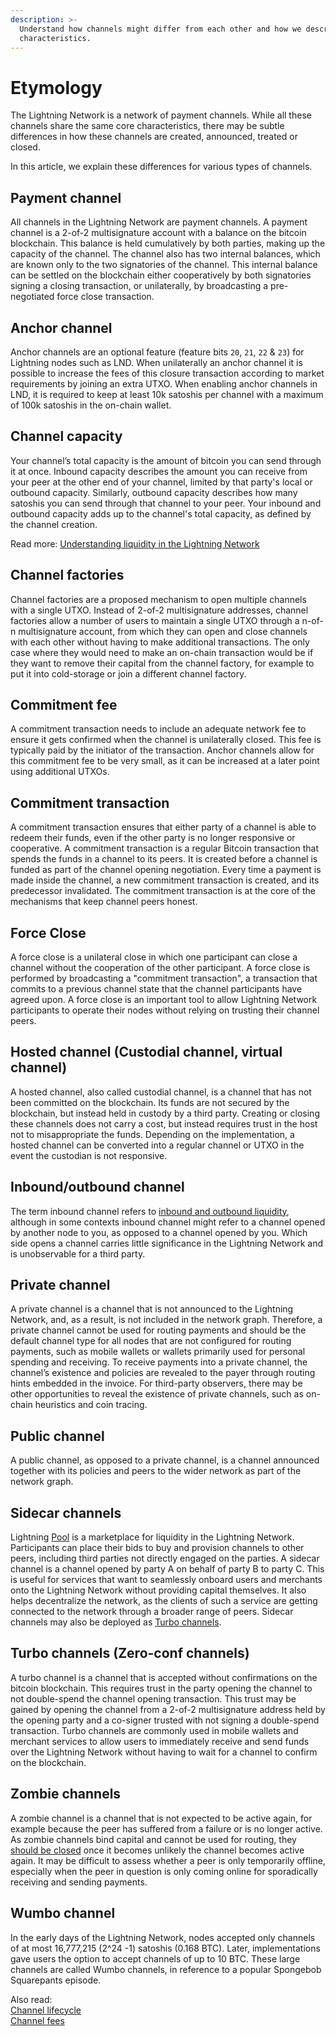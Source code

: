 ```yaml
---
description: >-
  Understand how channels might differ from each other and how we describe their
  characteristics.
---
```


# Etymology

The Lightning Network is a network of payment channels. While all these channels share the same core characteristics, there may be subtle differences in how these channels are created, announced, treated or closed.

In this article, we explain these differences for various types of channels.

## Payment channel <a id="docs-internal-guid-def45c7d-7fff-45bc-4e4e-ad87940fad49"></a>

All channels in the Lightning Network are payment channels. A payment channel is a 2-of-2 multisignature account with a balance on the bitcoin blockchain. This balance is held cumulatively by both parties, making up the capacity of the channel. The channel also has two internal balances, which are known only to the two signatories of the channel. This internal balance can be settled on the blockchain either cooperatively by both signatories signing a closing transaction, or unilaterally, by broadcasting a pre-negotiated force close transaction.

## Anchor channel

Anchor channels are an optional feature \(feature bits `20`, `21`, `22` & `23`\) for Lightning nodes such as LND. When unilaterally an anchor channel it is possible to increase the fees of this closure transaction according to market requirements by joining an extra UTXO. When enabling anchor channels in LND, it is required to keep at least 10k satoshis per channel with a maximum of 100k satoshis in the on-chain wallet.

## Channel capacity

Your channel’s total capacity is the amount of bitcoin you can send through it at once. Inbound capacity describes the amount you can receive from your peer at the other end of your channel, limited by that party's local or outbound capacity. Similarly, outbound capacity describes how many satoshis you can send through that channel to your peer. Your inbound and outbound capacity adds up to the channel's total capacity, as defined by the channel creation.

Read more: [Understanding liquidity in the Lightning Network](https://docs.lightning.engineering/the-lightning-network/liquidity/understanding-liquidity)

## Channel factories

Channel factories are a proposed mechanism to open multiple channels with a single UTXO. Instead of 2-of-2 multisignature addresses, channel factories allow a number of users to maintain a single UTXO through a n-of-n multisignature account, from which they can open and close channels with each other without having to make additional transactions. The only case where they would need to make an on-chain transaction would be if they want to remove their capital from the channel factory, for example to put it into cold-storage or join a different channel factory.

## Commitment fee

A commitment transaction needs to include an adequate network fee to ensure it gets confirmed when the channel is unilaterally closed. This fee is typically paid by the initiator of the transaction. Anchor channels allow for this commitment fee to be very small, as it can be increased at a later point using additional UTXOs.

## Commitment transaction

A commitment transaction ensures that either party of a channel is able to redeem their funds, even if the other party is no longer responsive or cooperative. A commitment transaction is a regular Bitcoin transaction that spends the funds in a channel to its peers. It is created before a channel is funded as part of the channel opening negotiation. Every time a payment is made inside the channel, a new commitment transaction is created, and its predecessor invalidated. The commitment transaction is at the core of the mechanisms that keep channel peers honest.

## Force Close

A force close is a unilateral close in which one participant can close a channel without the cooperation of the other participant. A force close is performed by broadcasting a "commitment transaction", a transaction that commits to a previous channel state that the channel participants have agreed upon. A force close is an important tool to allow Lightning Network participants to operate their nodes without relying on trusting their channel peers.

## Hosted channel \(Custodial channel, virtual channel\)

A hosted channel, also called custodial channel, is a channel that has not been committed on the blockchain. Its funds are not secured by the blockchain, but instead held in custody by a third party. Creating or closing these channels does not carry a cost, but instead requires trust in the host not to misappropriate the funds. Depending on the implementation, a hosted channel can be converted into a regular channel or UTXO in the event the custodian is not responsive.

## Inbound/outbound channel

The term inbound channel refers to [inbound and outbound liquidity](https://docs.lightning.engineering/the-lightning-network/liquidity/how-to-get-inbound-capacity-on-the-lightning-network), although in some contexts inbound channel might refer to a channel opened by another node to you, as opposed to a channel opened by you. Which side opens a channel carries little significance in the Lightning Network and is unobservable for a third party.

## Private channel

A private channel is a channel that is not announced to the Lightning Network, and, as a result, is not included in the network graph. Therefore, a private channel cannot be used for routing payments and should be the default channel type for all nodes that are not configured for routing payments, such as mobile wallets or wallets primarily used for personal spending and receiving. To receive payments into a private channel, the channel’s existence and policies are revealed to the payer through routing hints embedded in the invoice. For third-party observers, there may be other opportunities to reveal the existence of private channels, such as on-chain heuristics and coin tracing.

## Public channel

A public channel, as opposed to a private channel, is a channel announced together with its policies and peers to the wider network as part of the network graph.

## Sidecar channels

Lightning [Pool](../../lightning-network-tools/pool/) is a marketplace for liquidity in the Lightning Network. Participants can place their bids to buy and provision channels to other peers, including third parties not directly engaged on the parties. A sidecar channel is a channel opened by party A on behalf of party B to party C. This is useful for services that want to seamlessly onboard users and merchants onto the Lightning Network without providing capital themselves. It also helps decentralize the network, as the clients of such a service are getting connected to the network through a broader range of peers. Sidecar channels may also be deployed as [Turbo channels](etymology.md#turbo-channels-zero-conf-channels).

## Turbo channels \(Zero-conf channels\)

A turbo channel is a channel that is accepted without confirmations on the bitcoin blockchain. This requires trust in the party opening the channel to not double-spend the channel opening transaction. This trust may be gained by opening the channel from a 2-of-2 multisignature address held by the opening party and a co-signer trusted with not signing a double-spend transaction. Turbo channels are commonly used in mobile wallets and merchant services to allow users to immediately receive and send funds over the Lightning Network without having to wait for a channel to confirm on the blockchain.

## Zombie channels

A zombie channel is a channel that is not expected to be active again, for example because the peer has suffered from a failure or is no longer active. As zombie channels bind capital and cannot be used for routing, they [should be closed](../../lightning-network-tools/lnd/recovery-planning-for-failure.md) once it becomes unlikely the channel becomes active again. It may be difficult to assess whether a peer is only temporarily offline, especially when the peer in question is only coming online for sporadically receiving and sending payments.

## Wumbo channel

In the early days of the Lightning Network, nodes accepted only channels of at most 16,777,215 \(2^24 -1\) satoshis \(0.168 BTC\). Later, implementations gave users the option to accept channels of up to 10 BTC. These large channels are called Wumbo channels, in reference to a popular Spongebob Squarepants episode.

Also read:  
[Channel lifecycle](../lightning-overview/channel-lifecycle.md)  
[Channel fees](../../lightning-network-tools/lnd/channel-fees.md)

